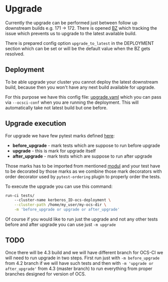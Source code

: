 # Upgrade

Currently the upgrade can be performed just between follow up downstream builds
e.g. 171 -> 172.
There is opened [BZ](https://bugzilla.redhat.com/show_bug.cgi?id=1767400) which
tracking the issue which prevents us to upgrade to the latest available build.

There is prepared config option `upgrade_to_latest` in the DEPLOYMENT section
which can be set or will be the default value when the BZ gets resolved.

## Deployment

To be able upgrade your cluster you cannot deploy the latest downstream
build, because then you won't have any next build available for upgrade.

For this purpose we have this config file: [upgrade.yaml](/conf/ocsci/upgrade.yaml)
which you can pass via `--ocsci-conf` when you are running the deployment. This will
automatically take not latest build but one before.

## Upgrade execution

For upgrade we have few pytest marks defined [here](/ocs_ci/framework/pytest_customization/marks.py):

* **before_upgrade** - mark tests which are suppose to run before upgrade
* **upgrade** - this is mark for upgrade itself
* **after_upgrade** - mark tests which are suppose to run after upgrade

Those marks has to be imported from mentioned
[modul](/ocs_ci/framework/pytest_customization/marks.py) and your test have to
be decorated by those marks as we combine those mark decorators with order
decorator used by `pytest-ordering` plugin to properly order the tests.

To execute the upgrade you can use this command:

```bash
run-ci tests/
    --cluster-name kerberos_ID-ocs-deployment \
    --cluster-path /home/my_user/my-ocs-dir \
    -m 'before_upgrade or upgrade or after_upgrade'
 ```

Of course if you would like to run just the upgrade and not any other tests
before and after upgrade you can use just `-m upgrade`

## TODO

Once there will be 4.3 build and we will have different branch for OCS-CI we
will need to run upgrade in two steps. First run just with `-m before_upgrade`
from 4.2 branch if we will have such tests and then with
`-m 'upgrade or after_upgrade'` from 4.3 (master branch) to run everything from
proper branches designed for version of OCS.
